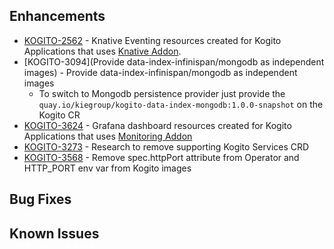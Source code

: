 ## Enhancements

- [KOGITO-2562](https://issues.redhat.com/browse/KOGITO-2562) - Knative Eventing resources created for Kogito Applications that uses [Knative Addon](https://github.com/kiegroup/kogito-examples/tree/stable/process-knative-quickstart-quarkus).
- [KOGITO-3094](Provide data-index-infinispan/mongodb as independent images) - Provide data-index-infinispan/mongodb as independent images
     - To switch to Mongodb persistence provider just provide the `quay.io/kiegroup/kogito-data-index-mongodb:1.0.0-snapshot` on the Kogito CR  
- [KOGITO-3624](https://issues.redhat.com/browse/KOGITO-3624) - Grafana dashboard resources created for Kogito Applications that uses [Monitoring Addon](https://blog.kie.org/2020/07/trustyai-meets-kogito-decision-monitoring.html)
- [KOGITO-3273](https://issues.redhat.com/browse/KOGITO-3273) - Research to remove supporting Kogito Services CRD
- [KOGITO-3568](https://issues.redhat.com/browse/KOGITO-3273) - Remove spec.httpPort attribute from Operator and HTTP_PORT env var from Kogito images

## Bug Fixes

## Known Issues
